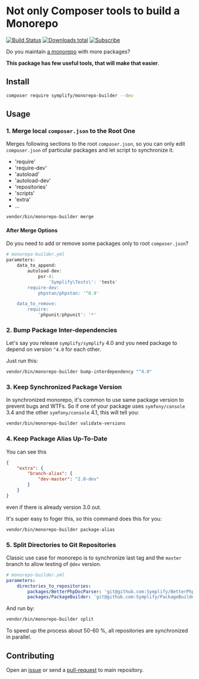 # Not only Composer tools to build a Monorepo

[![Build Status](https://img.shields.io/travis/Symplify/MonorepoBuilder/master.svg?style=flat-square)](https://travis-ci.org/Symplify/MonorepoBuilder)
[![Downloads total](https://img.shields.io/packagist/dt/symplify/monorepo-builder.svg?style=flat-square)](https://packagist.org/packages/symplify/monorepo-builder)
[![Subscribe](https://img.shields.io/badge/subscribe-to--releases-green.svg?style=flat-square)](https://libraries.io/packagist/symplify%2Fmonorepo-builder)

Do you maintain [a monorepo](https://gomonorepo.org/) with more packages?

**This package has few useful tools, that will make that easier**.

## Install

```bash
composer require symplify/monorepo-builder --dev
```

## Usage

### 1. Merge local `composer.json` to the Root One

Merges following sections to the root `composer.json`, so you can only edit `composer.json` of particular packages and let script to synchronize it.

- 'require'
- 'require-dev'
- 'autoload'
- 'autoload-dev'
- 'repositories'
- 'scripts'
- 'extra'
- ...

```bash
vendor/bin/monorepo-builder merge
```

#### After Merge Options

Do you need to add or remove some packages only to root `composer.json`?

```php
# monorepo-builder.yml
parameters:
    data_to_append:
        autoload-dev:
            psr-4:
                'Symplify\Tests\': 'tests'
        require-dev:
            phpstan/phpstan: '^0.9'

    data_to_remove:
        require:
            'phpunit/phpunit': '*'
```

### 2. Bump Package Inter-dependencies

Let's say you release `symplify/symplify` 4.0 and you need package to depend on version `^4.0` for each other.

Just run this:

```bash
vendor/bin/monorepo-builder bump-interdependency "^4.0"
```

### 3. Keep Synchronized Package Version

In synchronized monorepo, it's common to use same package version to prevent bugs and WTFs. So if one of your package uses `symfony/console` 3.4 and the other `symfony/console` 4.1, this will tell you:

```bash
vendor/bin/monorepo-builder validate-versions
```

### 4. Keep Package Alias Up-To-Date

You can see this

```json
{
    "extra": {
        "branch-alias": {
            "dev-master": "2.0-dev"
        }
    }
}
```

even if there is already version 3.0 out.

It's super easy to foger this, so this command does this for you:

```bash
vendor/bin/monorepo-builder package-alias
```

### 5. Split Directories to Git Repositories

Classic use case for monorepo is to synchronize last tag and the `master` branch to allow testing of `@dev` version.

```yaml
# monorepo-builder.yml
parameters:
    directories_to_repositories:
        packages/BetterPhpDocParser: 'git@github.com:Symplify/BetterPhpDocParser.git'
        packages/PackageBuilder: 'git@github.com:Symplify/PackageBuilder.git'
```

And run by:

```bash
vendor/bin/monorepo-builder split
```

To speed up the process about 50-60 %, all repositories are synchronized in parallel.

## Contributing

Open an [issue](https://github.com/Symplify/Symplify/issues) or send a [pull-request](https://github.com/Symplify/Symplify/pulls) to main repository.
